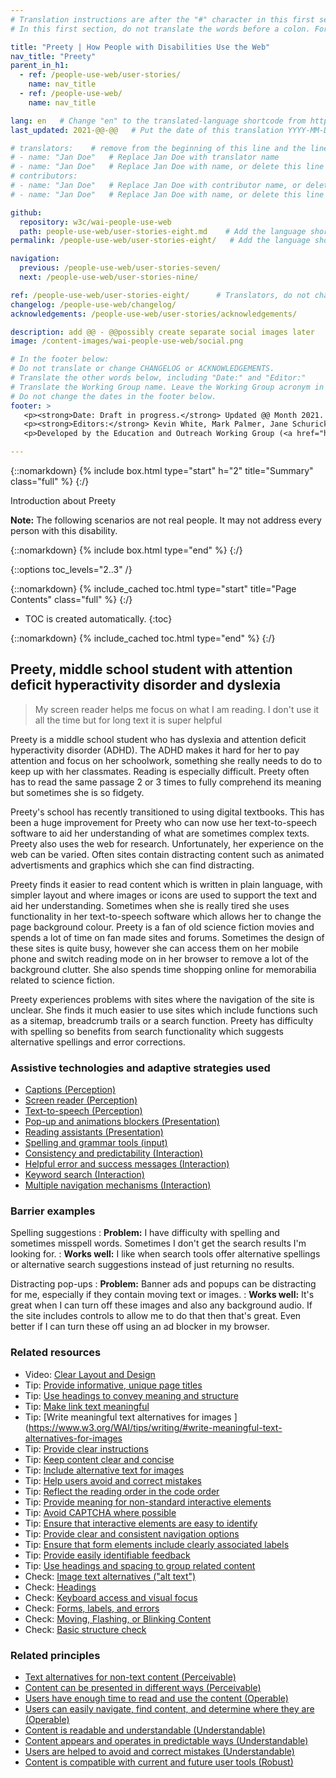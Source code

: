 ```yaml
---
# Translation instructions are after the "#" character in this first section. They are comments that do not show up in the web page. You do not need to translate the instructions after #.
# In this first section, do not translate the words before a colon. For example, do not translate "title:". Do translate the text after "title:".

title: "Preety | How People with Disabilities Use the Web"
nav_title: "Preety"
parent_in_h1:
  - ref: /people-use-web/user-stories/
    name: nav_title
  - ref: /people-use-web/
    name: nav_title

lang: en   # Change "en" to the translated-language shortcode from https://www.iana.org/assignments/language-subtag-registry/language-subtag-registry
last_updated: 2021-@@-@@   # Put the date of this translation YYYY-MM-DD (with month in the middle)

# translators:    # remove from the beginning of this line and the lines below: "# " (the hash sign and the space)
# - name: "Jan Doe"   # Replace Jan Doe with translator name
# - name: "Jan Doe"   # Replace Jan Doe with name, or delete this line if not multiple translators
# contributors:
# - name: "Jan Doe"   # Replace Jan Doe with contributor name, or delete this line if none
# - name: "Jan Doe"   # Replace Jan Doe with name, or delete this line if not multiple contributors

github:
  repository: w3c/wai-people-use-web
  path: people-use-web/user-stories-eight.md    # Add the language shortcode to the middle of the filename, for example: people-use-web/user-stories-eight.fr.md
permalink: /people-use-web/user-stories-eight/   # Add the language shortcode to the end, with no slash at end, for example: /people-use-web/user-stories-eight/fr

navigation:
  previous: /people-use-web/user-stories-seven/
  next: /people-use-web/user-stories-nine/

ref: /people-use-web/user-stories-eight/      # Translators, do not change this
changelog: /people-use-web/changelog/
acknowledgements: /people-use-web/user-stories/acknowledgements/

description: add @@ - @@possibly create separate social images later
image: /content-images/wai-people-use-web/social.png

# In the footer below:
# Do not translate or change CHANGELOG or ACKNOWLEDGEMENTS.
# Translate the other words below, including "Date:" and "Editor:"
# Translate the Working Group name. Leave the Working Group acronym in English.
# Do not change the dates in the footer below.
footer: >
   <p><strong>Date: Draft in progress.</strong> Updated @@ Month 2021. First published Month 20@@. CHANGELOG.</p>
   <p><strong>Editors:</strong> Kevin White, Mark Palmer, Jane Schurick, and <a href="https://www.w3.org/People/shadi/">Shadi Abou_Zahra</a>.  <strong>Contributors:</strong> @@name, @@name, and <a href="https://www.w3.org/groups/wg/eowg/participants">participants of EOWG</a>. ACKNOWLEDGEMENTS lists past editors and additional contributors.</p>
   <p>Developed by the Education and Outreach Working Group (<a href="http://www.w3.org/WAI/EO/">EOWG</a>). Previously developed with the <a href="https://www.w3.org/WAI/EO/2008/wai-age-tf">WAI-AGE Task Force</a>, with support of the <a href="https://www.w3.org/WAI/WAI-AGE/">WAI-AGE Project</a>.</p>

---
```


{::nomarkdown}
{% include box.html type="start" h="2" title="Summary" class="full" %}
{:/}

Introduction about Preety

**Note:** The following scenarios are not real people. It may not address every person with this disability.

{::nomarkdown}
{% include box.html type="end" %}
{:/}


{::options toc_levels="2..3" /}

{::nomarkdown}
{% include_cached toc.html type="start" title="Page Contents" class="full" %}
{:/}

-   TOC is created automatically.
{:toc}

{::nomarkdown}
{% include_cached toc.html type="end" %}
{:/}

## Preety, middle school student with attention deficit hyperactivity disorder and dyslexia

> My screen reader helps me focus on what I am reading. I don't use it all the time but for long text it is super helpful

Preety is a middle school student who has dyslexia and attention deficit hyperactivity disorder (ADHD). The ADHD makes it hard for her to pay attention and focus on her schoolwork, something she really needs to do to keep up with her classmates. Reading is especially difficult. Preety often has to read the same passage 2 or 3 times to fully comprehend its meaning but sometimes she is so fidgety.

Preety's school has recently transitioned to using digital textbooks. This has been a huge improvement for Preety who can now use her text-to-speech software to aid her understanding of what are sometimes complex texts. Preety also uses the web for research. Unfortunately, her experience on the web can be varied. Often sites contain distracting content such as animated advertisments and graphics which she can find distracting.
 
Preety finds it easier to read content which is written in plain language, with simpler layout and where images or icons are used to support the text and aid her understanding. Sometimes when she is really tired she uses functionality in her text-to-speech software which allows her to change the page background colour. Preety is a fan of old science fiction movies and spends a lot of time on fan made sites and forums. Sometimes the design of these sites is quite busy, however she can access them on her mobile phone and switch reading mode on in her browser to remove a lot of the background clutter. She also spends time shopping online for memorabilia related to science fiction.

Preety experiences problems with sites where the navigation of the site is unclear. She finds it much easier to use sites which include functions such as a sitemap, breadcrumb trails or a search function. Preety has difficulty with spelling so benefits from search functionality which suggests alternative spellings and error corrections.

### Assistive technologies and adaptive strategies used

* [Captions (Perception)](https://www.w3.org/WAI/people-use-web/tools-techniques/#perception)
* [Screen reader (Perception)](https://www.w3.org/WAI/people-use-web/tools-techniques/#perception)
* [Text-to-speech (Perception)](https://www.w3.org/WAI/people-use-web/tools-techniques/#perception)
* [Pop-up and animations blockers (Presentation)](https://www.w3.org/WAI/people-use-web/tools-techniques/#presentation)
* [Reading assistants (Presentation)](https://www.w3.org/WAI/people-use-web/tools-techniques/#presentation)
* [Spelling and grammar tools (input)](https://www.w3.org/WAI/people-use-web/tools-techniques/#input)
* [Consistency and predictability (Interaction)](https://www.w3.org/WAI/people-use-web/tools-techniques/#interaction)
* [Helpful error and success messages (Interaction)](https://www.w3.org/WAI/people-use-web/tools-techniques/#interaction)
* [Keyword search (Interaction)](https://www.w3.org/WAI/people-use-web/tools-techniques/#interaction)
* [Multiple navigation mechanisms (Interaction)](https://www.w3.org/WAI/people-use-web/tools-techniques/#interaction)

### Barrier examples


Spelling suggestions
: **Problem:** I have difficulty with spelling and sometimes misspell words. Sometimes I don't get the search results I'm looking for.
: **Works well:** I like when search tools offer alternative spellings or alternative search suggestions instead of just returning no results.

Distracting pop-ups
: **Problem:** Banner ads and popups can be distracting for me, especially if they contain moving text or images.
: **Works well:** It's great when I can turn off these images and also any background audio. If the site includes controls to allow me to do that then that's great. Even better if I can turn these off using an ad blocker in my browser.

### Related resources

* Video: [Clear Layout and Design](https://www.w3.org/WAI/perspective-videos/layout/)
* Tip: [Provide informative, unique page titles](https://www.w3.org/WAI/tips/writing/#provide-informative-unique-page-titles)
* Tip: [Use headings to convey meaning and structure](https://www.w3.org/WAI/tips/writing/#use-headings-to-convey-meaning-and-structure)
* Tip: [Make link text meaningful](https://www.w3.org/WAI/tips/writing/#make-link-text-meaningful)
* Tip: [Write meaningful text alternatives for images ](https://www.w3.org/WAI/tips/writing/#write-meaningful-text-alternatives-for-images
* Tip: [Provide clear instructions](https://www.w3.org/WAI/tips/writing/#provide-clear-instructions)
* Tip: [Keep content clear and concise](https://www.w3.org/WAI/tips/writing/#keep-content-clear-and-concise)
* Tip: [Include alternative text for images](https://www.w3.org/WAI/tips/developing/#include-alternative-text-for-images)
* Tip: [Help users avoid and correct mistakes](https://www.w3.org/WAI/tips/developing/#help-users-avoid-and-correct-mistakes)
* Tip: [Reflect the reading order in the code order](https://www.w3.org/WAI/tips/developing/#reflect-the-reading-order-in-the-code-order)
* Tip: [Provide meaning for non-standard interactive elements](https://www.w3.org/WAI/tips/developing/#provide-meaning-for-non-standard-interactive-elements)
* Tip: [Avoid CAPTCHA where possible](https://www.w3.org/WAI/tips/developing/#avoid-captcha-where-possible)
* Tip: [Ensure that interactive elements are easy to identify](https://www.w3.org/WAI/tips/designing/#ensure-that-interactive-elements-are-easy-to-identify)
* Tip: [Provide clear and consistent navigation options](https://www.w3.org/WAI/tips/designing/#provide-clear-and-consistent-navigation-options)
* Tip: [Ensure that form elements include clearly associated labels](https://www.w3.org/WAI/tips/designing/#ensure-that-form-elements-include-clearly-associated-labels)
* Tip: [Provide easily identifiable feedback](https://www.w3.org/WAI/tips/designing/#provide-easily-identifiable-feedback)
* Tip: [Use headings and spacing to group related content](https://www.w3.org/WAI/tips/designing/#use-headings-and-spacing-to-group-related-content)
* Check: [Image text alternatives ("alt text")](https://www.w3.org/WAI/test-evaluate/preliminary/#images)
* Check: [Headings](https://www.w3.org/WAI/test-evaluate/preliminary/#headings)
* Check: [Keyboard access and visual focus](https://www.w3.org/WAI/test-evaluate/preliminary/#interaction)
* Check: [Forms, labels, and errors](https://www.w3.org/WAI/test-evaluate/preliminary/#forms)
* Check: [Moving, Flashing, or Blinking Content](https://www.w3.org/WAI/test-evaluate/preliminary/#moving)
* Check: [Basic structure check](https://www.w3.org/WAI/test-evaluate/preliminary/#structure)

### Related principles

* [Text alternatives for non-text content (Perceivable)](https://www.w3.org/WAI/fundamentals/accessibility-principles/#alternatives)
* [Content can be presented in different ways (Perceivable)](https://www.w3.org/WAI/fundamentals/accessibility-principles/#adaptable)
* [Users have enough time to read and use the content (Operable)](https://www.w3.org/WAI/fundamentals/accessibility-principles/#time)
* [Users can easily navigate, find content, and determine where they are (Operable)](https://www.w3.org/WAI/fundamentals/accessibility-principles/#navigable)
* [Content is readable and understandable (Understandable)](https://www.w3.org/WAI/fundamentals/accessibility-principles/#readable)
* [Content appears and operates in predictable ways (Understandable)](https://www.w3.org/WAI/fundamentals/accessibility-principles/#predictable)
* [Users are helped to avoid and correct mistakes (Understandable)](https://www.w3.org/WAI/fundamentals/accessibility-principles/#tolerant)
* [Content is compatible with current and future user tools (Robust)](https://www.w3.org/WAI/fundamentals/accessibility-principles/#compatible)
